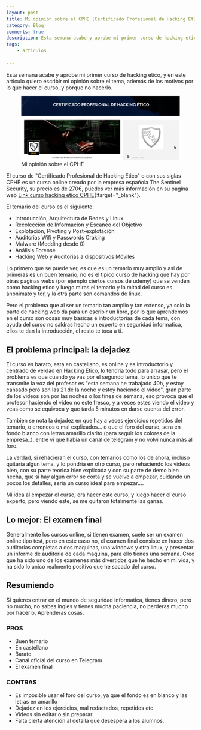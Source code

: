 ```yaml
---
layout: post
title: Mi opinión sobre el CPHE (Certificado Profesional de Hacking Etico)
category: Blog
comments: true
description: Esta semana acabe y aprobe mi primer curso de hacking etico, y en este articulo quiero escribir mi opinión sobre el tema, además de los motivos por lo que hacer el curso, y porque no hacerlo. 
tags:   
    - articulos

---
```


Esta semana acabe y aprobe mi primer curso de hacking etico, y en este articulo quiero escribir mi opinión sobre el tema, además de los motivos por lo que hacer el curso, y porque no hacerlo. 

<figure>
<img alt="Mi opinion sobre el cphe" class="img img-responsive" src="/resources/images/cphe-opinion.png"/>
<figcaption>
Mi opinión sobre el CPHE
</figcaption>
</figure>

El curso de "Certificado Profesional de Hacking Etico" o con sus siglas CPHE es un curso online creado por la empresa española The Sentinel Security, su precio es de 270€, puedes ver más información en su pagina web [Link curso hacking etico CPHE](https://thesecuritysentinel.es/curso/certificado-profesional-de-hacking-etico/){:target="_blank"}.

El temario del curso es el siguiente:

*  Introducción, Arquitectura de Redes y Linux
*  Recolección de Información y Escaneo del Objetivo
*  Explotación, Pivoting y Post-explotación
*  Auditorias Wifi y Passwords Craking
*  Malware (Modding desde 0)
*  Análisis Forense
*  Hacking Web y Auditorias a dispositivos Móviles
 
Lo primero que se puede ver, es que es un temario muy amplio y asi de primeras es un buen temario, no es el tipico curso de hacking que hay por otras paginas webs (por ejemplo ciertos cursos de udemy) que se venden como hacking etico y luego miras el temario y la mitad del curso es anonimato y tor, y la otra parte son comandos de linux.

Pero el problema que al ser un temario tan amplio y tan extenso, ya solo la parte de hacking web da para un escribir un libro, por lo que aprendemos en el curso son cosas muy basicas e introductorias de cada tema, con ayuda del curso no saldras hecho un experto en seguridad informatica, ellos te dan la introducción, el resto te toca a ti.

## El problema principal: la dejadez

El curso es barato, esta en castellano, es online y es introductorio y centrado de verdad en Hacking Etico, lo tendria todo para arrasar, pero el problema es que cuando ya vas por el segundo tema, lo unico que te transmite la voz del profesor es "esta semana he trabajado 40h, y estoy cansado pero son las 21 de la noche y estoy haciendo el video", gran parte de los videos son por las noches o los fines de semana, eso provoca que el profesor haciendo el video no este fresco, y a veces estes viendo el video y veas como se equivoca y que tarda 5 minutos en darse cuenta del error.

Tambien se nota la dejadez en que hay a veces ejercicios repetidos del temario, o erroneos o mal explicados... o que el foro del curso, sera en fondo blanco con letras amarillo clarito (para seguir los colores de la empresa..), entre vi que habia un canal de telegram y no volvi nunca más al foro.

La verdad, si rehacieran el curso, con temarios como los de ahora, incluso quitaria algun tema, y lo pondria en otro curso, pero rehaciendo los videos bien, con su parte teorica bien explicada y con su parte de demo bien hecha, que si hay algun error se corta y se vuelve a empezar, cuidando un pocos los detalles, seria un curso ideal para empezar....

Mi idea al empezar el curso, era hacer este curso, y luego hacer el curso experto, pero viendo este, se me quitaron totalmente las ganas.

## Lo mejor: El examen final

Generalmente los cursos online, si tienen examen, suele ser un examen online tipo test, pero en este caso no, el examen final consiste en hacer dos auditorias completas a dos maquinas, una windows y otra linux, y presentar un informe de auditoria de cada maquina,  para ello tienes una semana.
Creo que ha sido uno de los examenes más divertidos que he hecho en mi vida, y ha sido lo unico realmente positivo que he sacado del curso.

## Resumiendo

Si quieres entrar en el mundo de seguridad informatica, tienes dinero, pero no mucho, no sabes ingles y tienes mucha paciencia, no perderas mucho por hacerlo, Aprenderas cosas.

### PROS

* Buen temario
* En castellano
* Barato
* Canal oficial del curso en Telegram
* El examen final

### CONTRAS

* Es imposible usar el foro del curso, ya que el fondo es en blanco y las letras en amarillo
* Dejadez en los ejercicios, mal redactados, repetidos etc.
* Videos sin editar o sin preparar
* Falta cierta atención al detalla que desespera a los alumnos.



